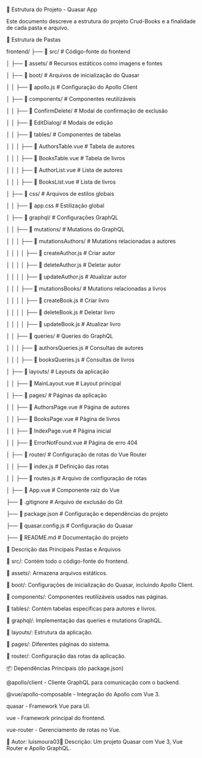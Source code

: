 📂 Estrutura do Projeto - Quasar App

Este documento descreve a estrutura do projeto Crud-Books e a finalidade de cada pasta e arquivo.

📁 Estrutura de Pastas

frontend/
├── 📁 src/                  # Código-fonte do frontend

│   ├── 📁 assets/           # Recursos estáticos como imagens e fontes

│   ├── 📁 boot/             # Arquivos de inicialização do Quasar

│   │   ├── 🔹 apollo.js     # Configuração do Apollo Client

│   ├── 📁 components/       # Componentes reutilizáveis

│   │   ├── 📁 ConfirmDelete/      # Modal de confirmação de exclusão

│   │   ├── 📁 EditDialog/         # Modais de edição

│   │   ├── 📁 tables/             # Componentes de tabelas

│   │   │   ├── 📄 AuthorsTable.vue  # Tabela de autores

│   │   │   ├── 📄 BooksTable.vue    # Tabela de livros

│   │   │   ├── 📄 AuthorList.vue    # Lista de autores

│   │   │   ├── 📄 BooksList.vue     # Lista de livros

│   ├── 📁 css/              # Arquivos de estilos globais

│   │   ├── 🎨 app.css       # Estilização global

│   ├── 📁 graphql/          # Configurações GraphQL

│   │   ├── 📁 mutations/    # Mutations do GraphQL

│   │   │   ├── 📁 mutationsAuthors/  # Mutations relacionadas a autores

│   │   │   │   ├── 📄 createAuthor.js   # Criar autor

│   │   │   │   ├── 📄 deleteAuthor.js   # Deletar autor

│   │   │   │   ├── 📄 updateAuthor.js   # Atualizar autor

│   │   │   ├── 📁 mutationsBooks/    # Mutations relacionadas a livros

│   │   │   │   ├── 📄 createBook.js     # Criar livro

│   │   │   │   ├── 📄 deleteBook.js     # Deletar livro

│   │   │   │   ├── 📄 updateBook.js     # Atualizar livro

│   │   ├── 📁 queries/     # Queries do GraphQL

│   │   │   ├── 📄 authorsQueries.js   # Consultas de autores

│   │   │   ├── 📄 booksQueries.js     # Consultas de livros

│   ├── 📁 layouts/         # Layouts da aplicação

│   │   ├── 📄 MainLayout.vue  # Layout principal

│   ├── 📁 pages/           # Páginas da aplicação

│   │   ├── 📄 AuthorsPage.vue   # Página de autores

│   │   ├── 📄 BooksPage.vue     # Página de livros

│   │   ├── 📄 IndexPage.vue     # Página inicial

│   │   ├── 📄 ErrorNotFound.vue # Página de erro 404

│   ├── 📁 router/          # Configuração de rotas do Vue Router

│   │   ├── 📄 index.js         # Definição das rotas

│   │   ├── 📄 routes.js        # Arquivo de configuração de rotas

│   ├── 📄 App.vue           # Componente raiz do Vue

├── 📄 .gitignore           # Arquivo de exclusão do Git

├── 📄 package.json         # Configuração e dependências do projeto

├── 📄 quasar.config.js     # Configuração do Quasar

├── 📄 README.md            # Documentação do projeto

📝 Descrição das Principais Pastas e Arquivos

📁 src/: Contém todo o código-fonte do frontend.

📁 assets/: Armazena arquivos estáticos.

📁 boot/: Configurações de inicialização do Quasar, incluindo Apollo Client.

📁 components/: Componentes reutilizáveis usados nas páginas.

📁 tables/: Contém tabelas específicas para autores e livros.

📁 graphql/: Implementação das queries e mutations GraphQL.

📁 layouts/: Estrutura da aplicação.

📁 pages/: Diferentes páginas do sistema.

📁 router/: Configuração das rotas da aplicação.

📦 Dependências Principais (do package.json)

@apollo/client - Cliente GraphQL para comunicação com o backend.

@vue/apollo-composable - Integração do Apollo com Vue 3.

quasar - Framework Vue para UI.

vue - Framework principal do frontend.

vue-router - Gerenciamento de rotas no Vue.

🔹 Autor: luismoura03📌 Descrição: Um projeto Quasar com Vue 3, Vue Router e Apollo GraphQL.

